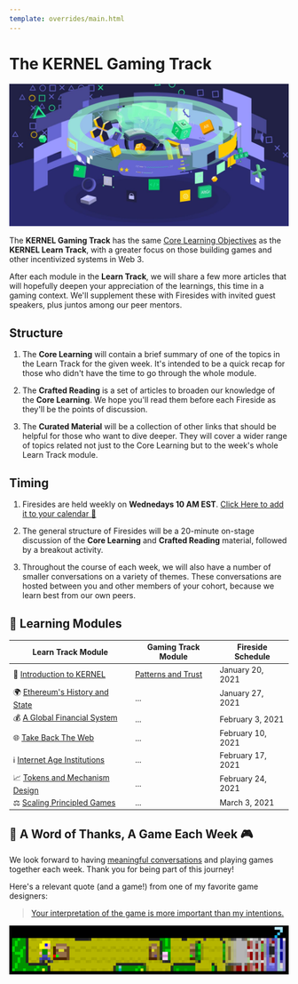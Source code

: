 ```yaml
---
template: overrides/main.html
---
```


# The KERNEL Gaming Track

![Gaming Track](./img/gaming_track.jpg)


The **KERNEL Gaming Track** has the same [Core Learning Objectives](../../getting-started) as the **KERNEL Learn Track**, with a greater focus on those building games and other incentivized systems in Web 3. 

After each module in the **Learn Track**, we will share a few more articles that will hopefully deepen your appreciation of the learnings, this time in a gaming context. We'll supplement these with Firesides with invited guest speakers, plus juntos among our peer mentors.

## Structure

1. The **Core Learning** will contain a brief summary of one of the topics in the Learn Track for the given week. It's intended to be a quick recap for those who didn't have the time to go through the whole module.

2. The **Crafted Reading** is a set of articles to broaden our knowledge of the **Core Learning**. We hope you'll read them before each Fireside as they'll be the points of discussion.

3. The **Curated Material** will be a collection of other links that should be helpful for those who want to dive deeper. They will cover a wider range of topics related not just to the Core Learning but to the week's whole Learn Track module.

## Timing

1. Firesides are held weekly on **Wednedays 10 AM EST**. [Click Here to add it to your calendar 📅](https://www.addevent.com/calendar/RU314582)

2. The general structure of Firesides will be a 20-minute on-stage discussion of the **Core Learning** and **Crafted Reading** material, followed by a breakout activity.

3. Throughout the course of each week, we will also have a number of smaller conversations on a variety of themes. These conversations are hosted between you and other members of your cohort, because we learn best from our own peers.


## 📖 Learning Modules

Learn Track Module | Gaming Track Module  | Fireside Schedule | 
----- | --------        | -------      | 
🌠 [Introduction to KERNEL](../../module-0)       | [Patterns and Trust](../module-0/core) | January 20, 2021 |
🌍 [Ethereum's History and State](../../module-1) | ... | January 27, 2021 |
💰 [A Global Financial System](../../module-2)    | ... | February 3, 2021 |
🌐 [Take Back The Web](../../module-3)            | ... | February 10, 2021 |
ℹ️ [Internet Age Institutions](../../module-4)      | ... | February 17, 2021 |
📈 [Tokens and Mechanism Design](../../module-5)  | ... | February 24, 2021 |
⚖️  [Scaling Principled Games](../../module-6)    | ... | March 3, 2021 |

## 🙏 A Word of Thanks, A Game Each Week 🎮

We look forward to having [meaningful conversations](../../module-0#cultured-conversation) and playing games together each week. Thank you for being part of this journey! 

Here's a relevant quote (and a game!) from one of my favorite game designers:

> <a href="http://hcsoftware.sourceforge.net/passage/statement.html" target="_blank" rel="noopener noreferrer">Your interpretation of the game is more important than my intentions.</a>

[![Passage](./img/passage.png)](http://hcsoftware.sourceforge.net/passage/statement.html)
